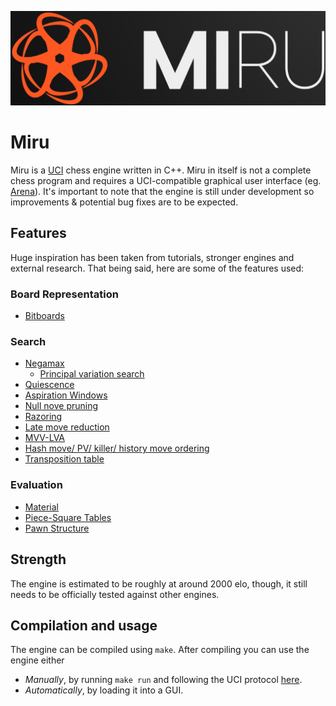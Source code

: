 <p align="center">
  <img src="logo/miru_logo.png">
</p>

# Miru
Miru is a [UCI](https://en.wikipedia.org/wiki/Universal_Chess_Interface) chess engine written in C++. Miru in itself is not a complete chess program and requires a UCI-compatible graphical user interface (eg. [Arena](http://www.playwitharena.de/)). It's important to note that the engine is still under development so improvements & potential bug fixes are to be expected.

## Features
Huge inspiration has been taken from tutorials, stronger engines and external research. That being said, here are some of the features used:

### Board Representation
- [Bitboards](https://www.chessprogramming.org/Bitboards)

### Search
- [Negamax](https://www.chessprogramming.org/Negamax)
  - [Principal variation search](https://www.chessprogramming.org/Principal_Variation_Search)
- [Quiescence](https://www.chessprogramming.org/Quiescence_Search)
- [Aspiration Windows](https://www.chessprogramming.org/Aspiration_Windows)
- [Null nove pruning](https://www.chessprogramming.org/Null_Move_Pruning)
- [Razoring](https://www.chessprogramming.org/Razoring)
- [Late move reduction](https://www.chessprogramming.org/Late_Move_Reductions)
- [MVV-LVA](https://www.chessprogramming.org/MVV-LVA)
- [Hash move/ PV/ killer/ history move ordering](https://www.chessprogramming.org/Move_Ordering)
- [Transposition table](https://www.chessprogramming.org/Transposition_Table)

### Evaluation
- [Material](https://www.chessprogramming.org/Material)
- [Piece-Square Tables](https://www.chessprogramming.org/Piece-Square_Tables)
- [Pawn Structure](https://www.chessprogramming.org/Pawn_Structure)

## Strength
The engine is estimated to be roughly at around 2000 elo, though, it still needs to be officially tested against other engines.

## Compilation and usage
The engine can be compiled using `make`. After compiling you can use the engine either </br>
- *Manually*, by running `make run` and following the UCI protocol [here](https://www.wbec-ridderkerk.nl/html/UCIProtocol.html). </br>
- *Automatically*, by loading it into a GUI.
